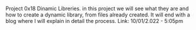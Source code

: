 Project 0x18 Dinamic Libreries.
in this project we will see what they are and how to create a dynamic library, from files already created.
It will end with a blog where I will explain in detail the process.
Link:
10/01/2.022 - 5:05pm